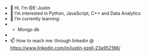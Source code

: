 - 👋 Hi, I’m @E-Justin
- 👀 I’m interested in Python, JavaScript, C++ and Data Analytics 
- 🌱 I’m currently learning:
-   * Mongo db
- 
- 📫 How to reach me: through linkedin @ https://www.linkedin.com/in/justin-ezell-23a952196/

<!---
E-Justin/E-Justin is a ✨ special ✨ repository because its `README.md` (this file) appears on your GitHub profile.
You can click the Preview link to take a look at your changes.
--->
